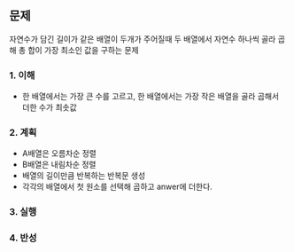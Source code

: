 ## 문제
자연수가 담긴 길이가 같은 배열이 두개가 주어질때 두 배열에서 자연수 하나씩 골라 곱해 총 합이 가장 최소인 값을 구하는 문제 

### 1. 이해
- 한 배열에서는 가장 큰 수를 고르고, 한 배열에서는 가장 작은 배열을 골라 곱해서 더한 수가 최솟값

### 2. 계획
- A배열은 오름차순 정렬
- B배열은 내림차순 정렬
- 배열의 길이만큼 반복하는 반복문 생성
- 각각의 배열에서 첫 원소를 선택해 곱하고 anwer에 더한다.

### 3. 실행

### 4. 반성
